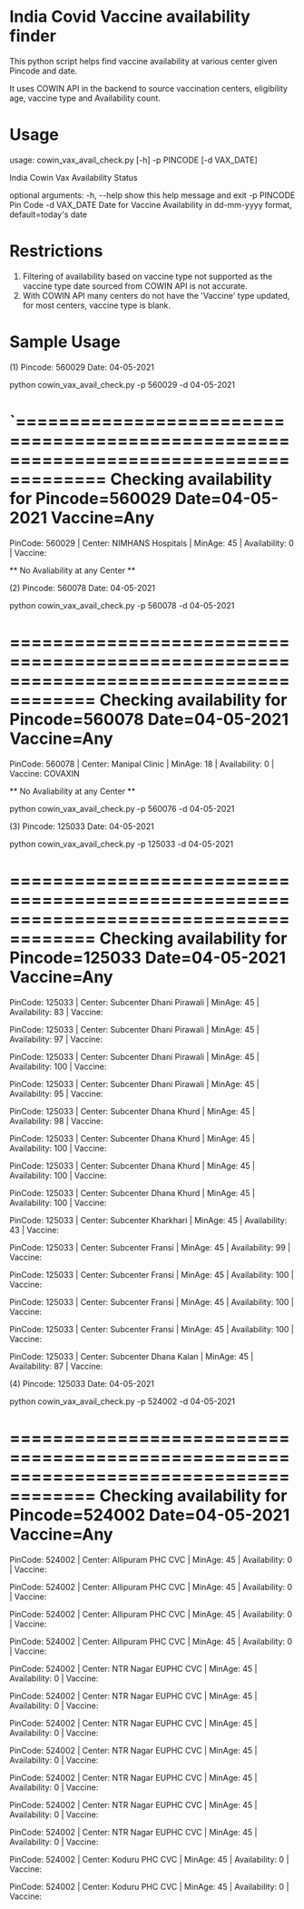 # India Covid Vaccine availability finder

This python script helps find vaccine availability at various center given Pincode and date.

It uses COWIN API in the backend to source vaccination centers, eligibility age, vaccine type and Availability count.

# Usage

usage: cowin_vax_avail_check.py [-h] -p PINCODE [-d VAX_DATE] 
     
India Cowin Vax Availability Status

optional arguments:
  -h, --help      show this help message and exit
  -p PINCODE      Pin Code
  -d VAX_DATE     Date for Vaccine Availability in dd-mm-yyyy format,
                  default=today's date

# Restrictions
1. Filtering of availability based on vaccine type not supported as the vaccine type date sourced from COWIN API is not accurate.
2. With COWIN API many centers do not have the 'Vaccine' type updated, for most centers, vaccine type is blank.

# Sample Usage

(1) Pincode: 560029 Date: 04-05-2021

python cowin_vax_avail_check.py -p 560029 -d 04-05-2021

`======================================================================================
Checking availability for Pincode=560029 Date=04-05-2021 Vaccine=Any
========================================================================================

PinCode: 560029 | Center: NIMHANS Hospitals         | MinAge: 45 | Availability: 0   | Vaccine: 

** No Avaliability at any Center **

(2) Pincode: 560078 Date: 04-05-2021

python cowin_vax_avail_check.py -p 560078 -d 04-05-2021

======================================================================================
Checking availability for Pincode=560078 Date=04-05-2021 Vaccine=Any
========================================================================================

PinCode: 560078 | Center: Manipal Clinic            | MinAge: 18 | Availability: 0   | Vaccine: COVAXIN

** No Avaliability at any Center **

python cowin_vax_avail_check.py -p 560076 -d 04-05-2021

(3) Pincode: 125033 Date: 04-05-2021

python cowin_vax_avail_check.py -p 125033 -d 04-05-2021

======================================================================================
Checking availability for Pincode=125033 Date=04-05-2021 Vaccine=Any
========================================================================================

PinCode: 125033 | Center: Subcenter Dhani Pirawali  | MinAge: 45 | Availability: 83  | Vaccine: 

PinCode: 125033 | Center: Subcenter Dhani Pirawali  | MinAge: 45 | Availability: 97  | Vaccine: 

PinCode: 125033 | Center: Subcenter Dhani Pirawali  | MinAge: 45 | Availability: 100 | Vaccine: 

PinCode: 125033 | Center: Subcenter Dhani Pirawali  | MinAge: 45 | Availability: 95  | Vaccine: 

PinCode: 125033 | Center: Subcenter Dhana Khurd     | MinAge: 45 | Availability: 98  | Vaccine: 

PinCode: 125033 | Center: Subcenter Dhana Khurd     | MinAge: 45 | Availability: 100 | Vaccine: 

PinCode: 125033 | Center: Subcenter Dhana Khurd     | MinAge: 45 | Availability: 100 | Vaccine: 

PinCode: 125033 | Center: Subcenter Dhana Khurd     | MinAge: 45 | Availability: 100 | Vaccine: 

PinCode: 125033 | Center: Subcenter Kharkhari       | MinAge: 45 | Availability: 43  | Vaccine: 

PinCode: 125033 | Center: Subcenter Fransi          | MinAge: 45 | Availability: 99  | Vaccine: 

PinCode: 125033 | Center: Subcenter Fransi          | MinAge: 45 | Availability: 100 | Vaccine: 

PinCode: 125033 | Center: Subcenter Fransi          | MinAge: 45 | Availability: 100 | Vaccine: 

PinCode: 125033 | Center: Subcenter Fransi          | MinAge: 45 | Availability: 100 | Vaccine: 

PinCode: 125033 | Center: Subcenter Dhana Kalan     | MinAge: 45 | Availability: 87  | Vaccine: 


(4) Pincode: 125033 Date: 04-05-2021

python cowin_vax_avail_check.py -p 524002 -d 04-05-2021

======================================================================================
Checking availability for Pincode=524002 Date=04-05-2021 Vaccine=Any
========================================================================================

PinCode: 524002 | Center: Allipuram PHC CVC         | MinAge: 45 | Availability: 0   | Vaccine: 

PinCode: 524002 | Center: Allipuram PHC CVC         | MinAge: 45 | Availability: 0   | Vaccine: 

PinCode: 524002 | Center: Allipuram PHC CVC         | MinAge: 45 | Availability: 0   | Vaccine: 

PinCode: 524002 | Center: Allipuram PHC CVC         | MinAge: 45 | Availability: 0   | Vaccine: 

PinCode: 524002 | Center: NTR Nagar EUPHC CVC       | MinAge: 45 | Availability: 0   | Vaccine: 

PinCode: 524002 | Center: NTR Nagar EUPHC CVC       | MinAge: 45 | Availability: 0   | Vaccine: 

PinCode: 524002 | Center: NTR Nagar EUPHC CVC       | MinAge: 45 | Availability: 0   | Vaccine: 

PinCode: 524002 | Center: NTR Nagar EUPHC CVC       | MinAge: 45 | Availability: 0   | Vaccine: 

PinCode: 524002 | Center: NTR Nagar EUPHC CVC       | MinAge: 45 | Availability: 0   | Vaccine: 

PinCode: 524002 | Center: NTR Nagar EUPHC CVC       | MinAge: 45 | Availability: 0   | Vaccine: 

PinCode: 524002 | Center: NTR Nagar EUPHC CVC       | MinAge: 45 | Availability: 0   | Vaccine: 

PinCode: 524002 | Center: Koduru PHC CVC            | MinAge: 45 | Availability: 0   | Vaccine: 

PinCode: 524002 | Center: Koduru PHC CVC            | MinAge: 45 | Availability: 0   | Vaccine: 
